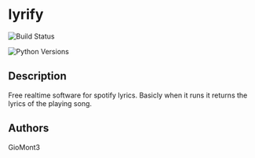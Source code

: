 # lyrify

![Build Status](https://github.com/{GioMont3}/{lyrify}/actions/workflows/python-app.yml/badge.svg)

![Python Versions](https://img.shields.io/pypi/pyversions/{lyrify}/.svg)

## Description

Free realtime software for spotify lyrics.
Basicly when it runs it returns the lyrics of the playing song.

## Authors

GioMont3
